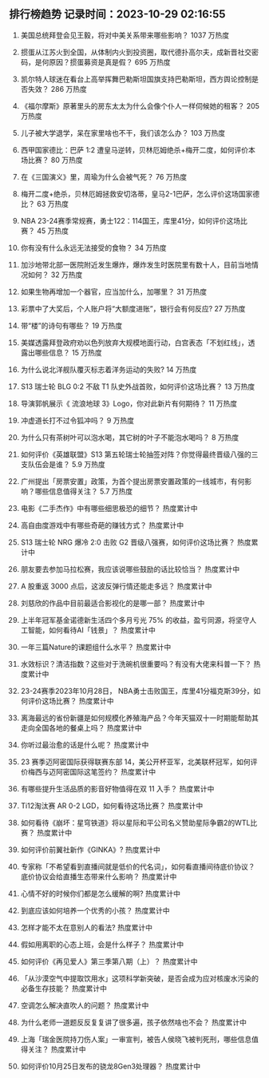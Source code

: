 
## 排行榜趋势 记录时间：2023-10-29 02:16:55
  
  1. 美国总统拜登会见王毅，将对中美关系带来哪些影响？ 1037 万热度
    
  2. 掼蛋从江苏火到全国，从体制内火到投资圈，取代德扑高尔夫，成新晋社交密码，是何原因？掼蛋募资是真是假？ 695 万热度
    
  3. 凯尔特人球迷在看台上高举挥舞巴勒斯坦国旗支持巴勒斯坦，西方舆论控制是否失效？ 286 万热度
    
  4. 《福尔摩斯》原著里头的房东太太为什么会像个仆人一样伺候她的租客？ 205 万热度
    
  5. 儿子被大学退学，呆在家里啥也不干，我们该怎么办？ 103 万热度
    
  6. 西甲国家德比：巴萨 1:2 遭皇马逆转，贝林厄姆绝杀+梅开二度，如何评价本场比赛？ 80 万热度
    
  7. 在《三国演义》里，周瑜为什么会被气死？ 76 万热度
    
  8. 梅开二度+绝杀，贝林厄姆拯救安切洛蒂，皇马2-1巴萨，怎么评价这场国家德比？ 63 万热度
    
  9. NBA 23-24赛季常规赛，勇士122：114国王，库里41分，如何评价这场比赛？ 45 万热度
    
  10. 你有没有什么永远无法接受的食物？ 34 万热度
    
  11. 加沙地带北部一医院附近发生爆炸，爆炸发生时医院里有数十人，目前当地情况如何？ 32 万热度
    
  12. 如果生物再增加一个器官，应当加什么，加哪里？ 31 万热度
    
  13. 彩票中了大奖后，个人账户将“大额度进账”，银行会有何反应? 27 万热度
    
  14. 带“楼”的诗句有哪些？ 19 万热度
    
  15. 美媒透露拜登政府劝以色列放弃大规模地面行动，白宫表态「不划红线」，透露出哪些信息？ 15 万热度
    
  16. 为什么说北洋舰队覆灭标志着洋务运动的失败? 14 万热度
    
  17. S13 瑞士轮 BLG 0:2 不敌 T1 队史外战首败，如何评价这场比赛？ 13 万热度
    
  18. 导演郭帆展示《 流浪地球 3》Logo，你对此新片有何期待？ 11 万热度
    
  19. 冲虚道长打不过令狐冲吗？ 9 万热度
    
  20. 为什么只有茶树叶可以泡水喝，其它树的叶子不能泡水喝吗？ 8 万热度
    
  21. 如何评价《英雄联盟》S13 第五轮瑞士轮抽签对阵？你觉得最终晋级八强的三支队伍会是谁？ 5.9 万热度
    
  22. 广州提出「房票安置」政策，为首个提出房票安置政策的一线城市，有何影响？哪些信息值得关注？ 5.7 万热度
    
  23. 电影《二手杰作》中有哪些细思极恐的细节？ 热度累计中
    
  24. 高自由度游戏中有哪些奇葩的赚钱方式？ 热度累计中
    
  25. S13 瑞士轮 NRG 爆冷 2:0 击败 G2 晋级八强赛，如何评价这场比赛？ 热度累计中
    
  26. 朋友要去参加马拉松赛，我应该说哪些鼓励的话比较恰当？ 热度累计中
    
  27. A 股重返 3000 点后，这波反弹行情还能走多远？ 热度累计中
    
  28. 刘慈欣的作品中目前最适合影视化的是哪一部？ 热度累计中
    
  29. 上半年冠军基金诺德新生活四个多月亏光 75% 的收益，盈亏同源，将坚守人工智能，如何看待AI「钱景」？ 热度累计中
    
  30. 一年三篇Nature的课题组什么水平？ 热度累计中
    
  31. 水效标识？清洁指数？这些对于洗碗机很重要吗？有没有大佬来科普一下？ 热度累计中
    
  32. 23-24赛季2023年10月28日， NBA勇士击败国王，库里41分福克斯39分，如何评价这场比赛？ 热度累计中
    
  33. 离海最远的省份新疆是如何规模化养殖海产品？今年天猫双十一时期能帮助其走向全国各地的餐桌上吗？ 热度累计中
    
  34. 你听过最治愈的话是什么呢？ 热度累计中
    
  35. 23 赛季迈阿密国际获得联赛东部 14，美公开杯亚军，北美联杯冠军，如何评价梅西与迈阿密国际这笔签约？ 热度累计中
    
  36. 有哪些提升生活品质的影音好物值得在双 11 入手？ 热度累计中
    
  37. Ti12淘汰赛 AR 0-2 LGD，如何看待这场比赛？ 热度累计中
    
  38. 如何看待《崩坏：星穹铁道》将以星际和平公司名义赞助星际争霸2的WTL比赛？ 热度累计中
    
  39. 如何评价前翼社新作《GINKA》? 热度累计中
    
  40. 专家称「不希望看到直播间就是低价的代名词」，如何看直播间待底价协议？底价协议会给直播生态带来什么影响？ 热度累计中
    
  41. 心情不好的时候你们都是怎么缓解的啊? 热度累计中
    
  42. 到底应该如何培养一个优秀的小孩？ 热度累计中
    
  43. 怎样才能不太在意别人的看法? 热度累计中
    
  44. 假如用离职的心态上班，会是什么样子？ 热度累计中
    
  45. 如何评价《再见爱人》第三季第八期（上）？ 热度累计中
    
  46. 「从沙漠空气中提取饮用水」这项科学新突破，是否会成为应对核废水污染的必备生存技能？ 热度累计中
    
  47. 空调怎么解决直吹人的问题？ 热度累计中
    
  48. 为什么老师一道题反反复复讲了很多遍，孩子依然啥也不会？ 热度累计中
    
  49. 上海「瑞金医院持刀伤人案」一审宣判，被告人侯晓飞被判死刑，哪些信息值得关注？ 热度累计中
    
  50. 如何评价10月25日发布的骁龙8Gen3处理器？ 热度累计中
    